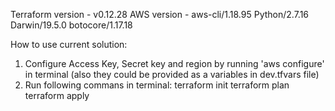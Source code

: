 Terraform version - v0.12.28
AWS version - aws-cli/1.18.95 Python/2.7.16 Darwin/19.5.0 botocore/1.17.18

How to use current solution:

1. Configure Access Key, Secret key and region by running 'aws configure' in terminal (also they could be provided as a variables in dev.tfvars file)
2. Run following commans in terminal: 
terraform init
terraform plan
terraform apply

